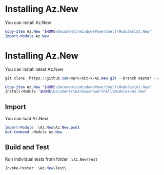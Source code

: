 # Installing Az.New

You can install Az.New
```PowerShell
Copy-Item Az.New "$HOME\Documents\WindowsPowerShell\Modules\Az.New"
Import-Module Az.New
```


# Installing Az.New

You can install latest Az.New

```PowerShell
git clone  https://github.com/mark-mit-k/Az.New.git --branch master --single-branch [<folder>]

Copy-Item Az.New "$HOME\Documents\WindowsPowerShell\Modules\Az.New"
Install-Module "$HOME\Documents\WindowsPowerShell\Modules\Az.New"
```

## Import

You can load Az.New

``` PowerShell
Import-Module .\Az.New\Az.New.psd1
Get-Command -Module Az.New
```

## Build and Test

Run individual tests from folder `.\Az.New\Test`

```PowerShell
Invoke-Pester .\Az.New\Test\
```
